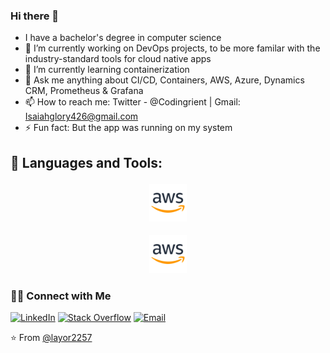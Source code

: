 ### Hi there 👋
-  I have a bachelor's degree in computer science
- 🔭 I’m currently working on DevOps projects, to be more familar with the industry-standard tools for cloud native apps
- 🌱 I’m currently learning containerization
- 💬 Ask me anything about CI/CD, Containers, AWS, Azure, Dynamics CRM, Prometheus & Grafana
- 📫 How to reach me: Twitter - @Codingrient | Gmail: Isaiahglory426@gmail.com
- ⚡ Fun fact: But the app was running on my system 

## 🧰 Languages and Tools:
<p align="center">
<img src="https://raw.githubusercontent.com/github/explore/80688e429a7d4ef2fca1e82350fe8e3517d3494d/topics/aws/aws.png" alt="AWS" height="60" style="vertical-align:top; margin:4px">
<p align="center">
<img src="https://raw.githubusercontent.com/github/explore/80688e429a7d4ef2fca1e82350fe8e3517d3494d/topics/aws/aws.png" alt="AWS" height="60" style="vertical-align:top; margin:4px">



<h3> 🤝🏻 Connect with Me </h3>

<p align="center">

<a href="https://www.linkedin.com/in/glory-isaiah-95232a179/" target="_blank"><img alt="LinkedIn" src="https://img.shields.io/badge/LinkedIn-@gloryisaiah-blue?style=flat&logo=linkedin"></a>
 <a href="https://twitter.com/Codingrient" target="_blank"><img alt="Stack Overflow" src="https://img.shields.io/twitter/follow/Codingrient?style=social"></a>
<a href="mailto:isaiahglory426@gmail.com"><img alt="Email" src="https://img.shields.io/badge/Email-isaiahglory426@gmail.com-blue?style=flat&logo=gmail"></a>
</p>


⭐️ From [@layor2257](https://github.com/layor2257)
